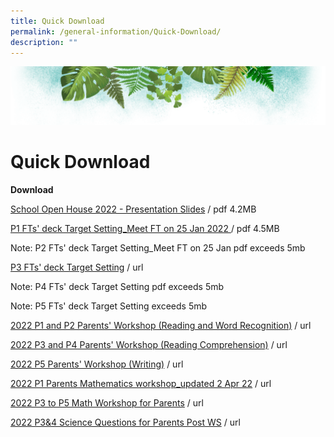 ```yaml
---
title: Quick Download
permalink: /general-information/Quick-Download/
description: ""
---
```

![](/images/Banner.png)

# Quick Download


<b>Download</b>

[School Open House 2022 - Presentation Slides](/files/FGPS%20Open%20House%202022%20-%20Presentation%20Slides%202022-07-07.pdf) / pdf 4.2MB

[P1 FTs' deck Target Setting_Meet FT on 25 Jan 2022 ](/files/P1%20FTs%20Target%20Setting_Meet%20FT%20on%2025%20Jan%202022.pdf) / pdf 4.5MB

Note: P2 FTs' deck Target Setting\_Meet FT on 25 Jan pdf exceeds 5mb

[P3 FTs' deck Target Setting](/files/P3%20FTs'%20deck%20Target%20Setting.pdf) / url

Note: P4 FTs' deck Target Setting pdf exceeds 5mb

Note: P5 FTs' deck Target Setting exceeds 5mb

[2022 P1 and P2 Parents' Workshop (Reading and Word Recognition)](/files/2022%20P1%20and%20P2%20Parents'%20Workshop%20(Reading%20and%20Word%20Recognition).pdf) / url

[2022 P3 and P4 Parents' Workshop (Reading Comprehension)](/files/2022%20P3%20and%20P4%20Parents'%20Workshop%20(Reading%20Comprehension).pdf) / url

[2022 P5 Parents' Workshop (Writing)](/files/2022%20P5%20Parents'%20Workshop%20(Writing).pdf) / url

[2022 P1 Parents Mathematics workshop_updated 2 Apr 22](/files/2022%20P1%20Parents%20Mathematics%20workshop_updated%202%20Apr%2022.pdf) / url

[2022 P3 to P5 Math Workshop for Parents](/files/2022%20P3%20to%20P5%20Math%20Workshop%20for%20Parents.pdf) / url

[2022 P3&4 Science Questions for Parents Post WS](/files/2022%20P3&4%20Science%20Questions%20for%20Parents%20Post%20WS%20(upload).pdf) / url
